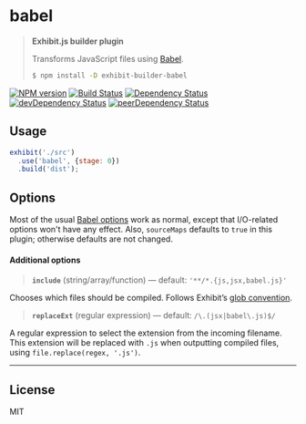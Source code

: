 # babel

> **Exhibit.js builder plugin**
>
> Transforms JavaScript files using [Babel](https://babeljs.io/).
> 
> ```sh
> $ npm install -D exhibit-builder-babel
> ```
>

[![NPM version][npm-image]][npm-url] [![Build Status][travis-image]][travis-url] [![Dependency Status][depstat-image]][depstat-url] [![devDependency Status][devdepstat-image]][devdepstat-url] [![peerDependency Status][peerdepstat-image]][peerdepstat-url]


## Usage

```js
exhibit('./src')
  .use('babel', {stage: 0})
  .build('dist');
```


## Options

Most of the usual [Babel options](https://babeljs.io/docs/usage/options/) work as normal, except that I/O-related options won't have any effect. Also, `sourceMaps` defaults to `true` in this plugin; otherwise defaults are not changed.

#### Additional options

> **`include`** (string/array/function) — default: `'**/*.{js,jsx,babel.js}'`

Chooses which files should be compiled. Follows Exhibit’s [glob convention](https://github.com/exhibitjs/exhibit/docs/glob-convention.md).

> **`replaceExt`** (regular expression) — default: `/\.(jsx|babel\.js)$/`

A regular expression to select the extension from the incoming filename. This extension will be replaced with `.js` when outputting compiled files, using  `file.replace(regex, '.js')`.


---

## License

MIT


<!-- badge URLs -->
[npm-url]: https://npmjs.org/package/exhibit-builder-babel
[npm-image]: https://img.shields.io/npm/v/exhibit-builder-babel.svg?style=flat-square

[travis-url]: http://travis-ci.org/exhibitjs/builder-babel
[travis-image]: https://img.shields.io/travis/exhibitjs/builder-babel.svg?style=flat-square

[depstat-url]: https://david-dm.org/exhibitjs/builder-babel
[depstat-image]: https://img.shields.io/david/exhibitjs/builder-babel.svg?style=flat-square

[devdepstat-url]: https://david-dm.org/exhibitjs/builder-babel#info=devDependencies
[devdepstat-image]: https://img.shields.io/david/dev/exhibitjs/builder-babel.svg?style=flat-square

[peerdepstat-url]: https://david-dm.org/exhibitjs/builder-babel#info=peerDependencies
[peerdepstat-image]: https://img.shields.io/david/peer/exhibitjs/builder-babel.svg?style=flat-square
